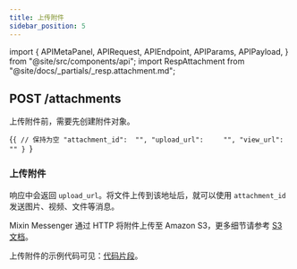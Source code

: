 ```yaml
---
title: 上传附件
sidebar_position: 5
---
```


import {
  APIMetaPanel,
  APIRequest,
  APIEndpoint,
  APIParams,
  APIPayload,
} from "@site/src/components/api";
import RespAttachment from "@site/docs/_partials/_resp.attachment.md";

## POST /attachments

上传附件前，需要先创建附件对象。

<APIEndpoint url="/attachments" />

<APIMetaPanel scope="Authorized" />

<APIPayload>{`{
  // 保持为空
  "attachment_id":  "",
  "upload_url":     "",
  "view_url":       ""
}
`}</APIPayload>

<APIRequest
  title="Update attachment meta info"
  method="POST"
  url="/attachments --data PAYLOAD"
/>

<RespAttachment />

### 上传附件

响应中会返回 `upload_url`。将文件上传到该地址后，就可以使用 `attachment_id` 发送图片、视频、文件等消息。

Mixin Messenger 通过 HTTP 将附件上传至 Amazon S3，更多细节请参考 [S3 文档](https://docs.aws.amazon.com/AmazonS3/latest/API/sigv4-post-example.html)。

上传附件的示例代码可见：[代码片段](https://github.com/fox-one/mixin-sdk-go/blob/master/attachment.go#L42)。
